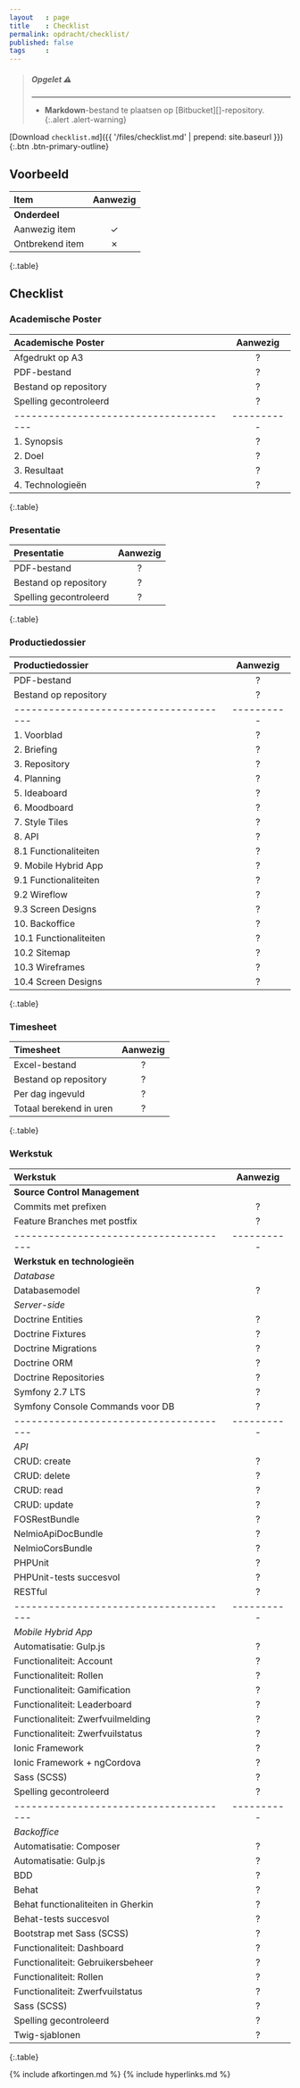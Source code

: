 ```yaml
---
layout   : page
title    : Checklist
permalink: opdracht/checklist/
published: false
tags     :
---
```


> ##### **Opgelet** :warning:
> ---
> - **Markdown**-bestand te plaatsen op [Bitbucket][]-repository.
{:.alert .alert-warning}

[Download `checklist.md`]({{ '/files/checklist.md' | prepend: site.baseurl }}){:.btn .btn-primary-outline}

Voorbeeld
---------

|   Item                               | Aanwezig |
|:-------------------------------------|:--------:|
| **Onderdeel**                        |          |
|   Aanwezig item                      |     ✓    |
|   Ontbrekend item                    |     ✗    |
{:.table}

Checklist
---------

### Academische Poster

| Academische Poster                   | Aanwezig |
|:-------------------------------------|:--------:|
| Afgedrukt op A3                      |     ?    |
| PDF-bestand                          |     ?    |
| Bestand op repository                |     ?    |
| Spelling gecontroleerd               |     ?    |
|--------------------------------------|----------|
| 1. Synopsis                          |     ?    |
| 2. Doel                              |     ?    |
| 3. Resultaat                         |     ?    |
| 4. Technologieën                     |     ?    |
{:.table}

### Presentatie

| Presentatie                          | Aanwezig |
|:-------------------------------------|:--------:|
| PDF-bestand                          |     ?    |
| Bestand op repository                |     ?    |
| Spelling gecontroleerd               |     ?    |
{:.table}

### Productiedossier

| Productiedossier                     | Aanwezig |
|:-------------------------------------|:--------:|
| PDF-bestand                          |     ?    |
| Bestand op repository                |     ?    |
|--------------------------------------|----------|
|  1.  Voorblad                        |     ?    |
|  2.  Briefing                        |     ?    |
|  3.  Repository                      |     ?    |
|  4.  Planning                        |     ?    |
|  5.  Ideaboard                       |     ?    |
|  6.  Moodboard                       |     ?    |
|  7.  Style Tiles                     |     ?    |
|  8.  API                             |     ?    |
|  8.1 Functionaliteiten               |     ?    |
|  9.  Mobile Hybrid App               |     ?    |
|  9.1 Functionaliteiten               |     ?    |
|  9.2 Wireflow                        |     ?    |
|  9.3 Screen Designs                  |     ?    |
| 10.  Backoffice                      |     ?    |
| 10.1 Functionaliteiten               |     ?    |
| 10.2 Sitemap                         |     ?    |
| 10.3 Wireframes                      |     ?    |
| 10.4 Screen Designs                  |     ?    |
{:.table}

### Timesheet

| Timesheet                            | Aanwezig |
|:-------------------------------------|:--------:|
| Excel-bestand                        |     ?    |
| Bestand op repository                |     ?    |
| Per dag ingevuld                     |     ?    |
| Totaal berekend in uren              |     ?    |
{:.table}

### Werkstuk

| Werkstuk                             | Aanwezig |
|:-------------------------------------|:--------:|
| **Source Control Management**        |          |
|   Commits met prefixen               |     ?    |
|   Feature Branches met postfix       |     ?    |
|--------------------------------------|----------|
| **Werkstuk en technologieën**        |          |
|  *Database*                          |          |
|   Databasemodel                      |     ?    |
|  *Server-side*                       |          |
|   Doctrine Entities                  |     ?    |
|   Doctrine Fixtures                  |     ?    |
|   Doctrine Migrations                |     ?    |
|   Doctrine ORM                       |     ?    |
|   Doctrine Repositories              |     ?    |
|   Symfony 2.7 LTS                    |     ?    |
|   Symfony Console Commands voor DB   |     ?    |
|--------------------------------------|----------|
|  *API*                               |          |
|   CRUD: create                       |     ?    |
|   CRUD: delete                       |     ?    |
|   CRUD: read                         |     ?    |
|   CRUD: update                       |     ?    |
|   FOSRestBundle                      |     ?    |
|   NelmioApiDocBundle                 |     ?    |
|   NelmioCorsBundle                   |     ?    |
|   PHPUnit                            |     ?    |
|   PHPUnit-tests succesvol            |     ?    |
|   RESTful                            |     ?    |
|--------------------------------------|----------|
|  *Mobile Hybrid App*                 |          |
|   Automatisatie: Gulp.js             |     ?    |
|   Functionaliteit: Account           |     ?    |
|   Functionaliteit: Rollen            |     ?    |
|   Functionaliteit: Gamification      |     ?    |
|   Functionaliteit: Leaderboard       |     ?    |
|   Functionaliteit: Zwerfvuilmelding  |     ?    |
|   Functionaliteit: Zwerfvuilstatus   |     ?    |
|   Ionic Framework                    |     ?    |
|   Ionic Framework + ngCordova        |     ?    |
|   Sass (SCSS)                        |     ?    |
|   Spelling gecontroleerd             |     ?    |
|--------------------------------------|----------|
|  *Backoffice*                        |          |
|   Automatisatie: Composer            |     ?    |
|   Automatisatie: Gulp.js             |     ?    |
|   BDD                                |     ?    |
|   Behat                              |     ?    |
|   Behat functionaliteiten in Gherkin |     ?    |
|   Behat-tests succesvol              |     ?    |
|   Bootstrap met Sass (SCSS)          |     ?    |
|   Functionaliteit: Dashboard         |     ?    |
|   Functionaliteit: Gebruikersbeheer  |     ?    |
|   Functionaliteit: Rollen            |     ?    |
|   Functionaliteit: Zwerfvuilstatus   |     ?    |
|   Sass (SCSS)                        |     ?    |
|   Spelling gecontroleerd             |     ?    |
|   Twig-sjablonen                     |     ?    |
{:.table}


{% include afkortingen.md %}
{% include hyperlinks.md %}